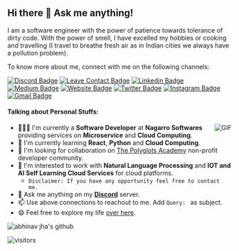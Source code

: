 ## Hi there 👋 Ask me anything!

I am a software engineer with the power of patience towards tolerance of dirty code. With the power of smell, I have excelled my hobbies or cooking and travelling (I travel to breathe fresh air as in Indian cities we always have a pollution problem).

To know more about me, connect with me on the following channels:

[![Discord Badge](https://img.shields.io/badge/-HireMe-7289d9?style=flat&logo=Discord&logoColor=white&link=https://discord.gg/Tzas8sd)](https://discord.gg/Tzas8sd)
[![Leave Contact Badge](https://img.shields.io/badge/-Leave__Your__Contact-459e5e?style=flat&logo=Discord&logoColor=white&link=https://forms.gle/YXP2HdiCKLqxgEmNA)](https://forms.gle/YXP2HdiCKLqxgEmNA)
[![Linkedin Badge](https://img.shields.io/badge/-abhinavjha58-blue?style=flat&logo=Linkedin&logoColor=white&link=https://www.linkedin.com/in/abhinavjha58/)](https://www.linkedin.com/in/abhinavjha58/)
[![Medium Badge](https://img.shields.io/badge/-@__abhinav.jha58-000000?style=flat&labelColor=000000&logo=Medium&link=https://medium.com/@abhinav.jha58)](https://medium.com/@abhinav.jha58)
[![Website Badge](https://img.shields.io/badge/-abhinav2127.github.io-47CCCC?style=flat&logo=Google-Chrome&logoColor=white&link=https://abhinav2127.github.io/)](https://abhinav2127.github.io/)
[![Twitter Badge](https://img.shields.io/badge/-@__abhinavjha2127-1ca0f1?style=flat&labelColor=1ca0f1&logo=twitter&logoColor=white&link=https://twitter.com/abhinavjha2127)](https://twitter.com/abhinavjha2127)
[![Instagram Badge](https://img.shields.io/badge/-@abhinavjha-purple?style=flat&logo=instagram&logoColor=white&link=https://www.instagram.com/lazy_abhi_/)](https://www.instagram.com/lazy_abhi_/)
[![Gmail Badge](https://img.shields.io/badge/-abhinavjha58-c14438?style=flat&logo=Gmail&logoColor=white&link=mailto:abhinav.jha58@gmail.com)](mailto:abhinav.jha58@gmail.com)

#### Talking about Personal Stuffs:
<img align="right" alt="GIF" src="https://thumbs.gfycat.com/ScarceBrownCaimanlizard-size_restricted.gif" />

- 👨🏽‍💻 I'm currently a **Software Developer** at **Nagarro Softwares** providing services on **Microservice** and **Cloud Computing**.
- 🌱 I'm currently learning **React**, **Python** and **Cloud Computing**.
- 👯 I'm looking for collaboration on [The Polyglots Academy](https://github.com/thepolyglotacademy) non-profit developer community.
- 🤔 I'm interested to work with **Natural Language Processing** and **IOT and AI Self Learning Cloud Services** for cloud platforms. 
  - `Disclaimer: If you have any opportunity feel free to contact me.`
- 💬 Ask me anything on my [**Discord**](https://discord.gg/Tzas8sd) server.
- 📫 Use above connections to reachout to me. Add `Query: ` as subject.
- 😄 Feel free to explore my life [over here](https://github.com/abhinav2127).

![abhinav jha's github](https://github-readme-stats.vercel.app/api?username=abhinav2127&show_icons=true&hide_border=true)

![visitors](https://visitor-badge.laobi.icu/badge?page_id=abhinav2127.abhinav2127)

<!-- ### Support me
<p>
<img src="https://raw.githubusercontent.com/abhinav2127/Gitpad/master/resources/portfolio/images/upi-logo.png" width="100px"> 
</p> -->

<!--
**abhinav2127/abhinav2127** is a ✨ _special_ ✨ repository because its `README.md` (this file) appears on your GitHub profile.

Here are some ideas to get you started:

- 🔭 I’m currently working on ...
- 🌱 I’m currently learning ...
- 👯 I’m looking to collaborate on ...
- 🤔 I’m looking for help with ...
- 💬 Ask me about ...
- 📫 How to reach me: ...
- 😄 Pronouns: ...
- ⚡ Fun fact: ...
-->
